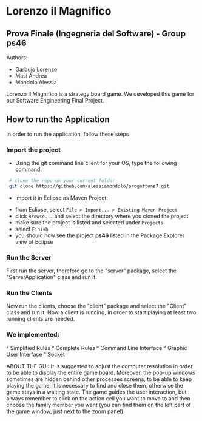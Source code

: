 # Lorenzo il Magnifico
## Prova Finale (Ingegneria del Software) - Group ps46

Authors: 
- Garbujo Lorenzo
- Masi Andrea
- Mondolo Alessia

Lorenzo Il Magnifico is a strategy board game.
We developed this game for our Software Engineering Final Project.
## How to run the Application
In order to run the application, follow these steps
### Import the project
- Using the git command line client for your OS, type the following command:
```bash
 # clone the repo on your current folder
 git clone https://github.com/alessiamondolo/progettone7.git
 ```
 - Import it in Eclipse as Maven Project:
  * from Eclipse, select `File > Import... > Existing Maven Project`
  * click `Browse...` and select the directory where you cloned the project
  * make sure the project is listed and selected under `Projects`
  * select `Finish`
  * you should now see the project **ps46** listed in the Package Explorer view of Eclipse
  
### Run the Server
First run the server, therefore go to the "server" package, select the "ServerApplication" class and run it.
 
### Run the Clients
Now run the clients, choose the "client" package and select the "Client" class and run it. Now a client is running, in order to start playing at least two running clients are needed.

### We implemented:

° Simplified Rules
° Complete Rules
° Command Line Interface
° Graphic User Interface
° Socket

ABOUT THE GUI: 
It is suggested to adjust the computer resolution in order to be able to display the entire game board. Moreover, the pop-up windows sometimes are hidden behind other processes screens, to be able to keep playing the game, it is necessary to find and close them, otherwise the game stays in a waiting state.
The game guides the user interaction, but always remember to click on the action cell you want to move to and then choose the family member you want (you can find them on the left part of the game window, just next to the zoom panel).



